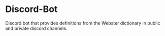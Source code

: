 # Discord-Bot
Discord bot that provides definitions from the Webster dictionary in public and private discord channels.
